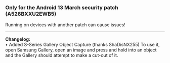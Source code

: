 ### Only for the Android 13 March security patch (A526BXXU2EWB5)
Running on devices with another patch can cause issues!

---
<b> Changelog:</b>
<br/>• Added S-Series Gallery Object Capture (thanks ShaDisNX255)
To use it, open Samsung Gallery, open an image and press and hold into an object and the Gallery should attempt to make a cut-out of it.